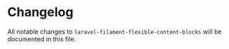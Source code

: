 # Changelog

All notable changes to `laravel-filament-flexible-content-blocks` will be documented in this file.
